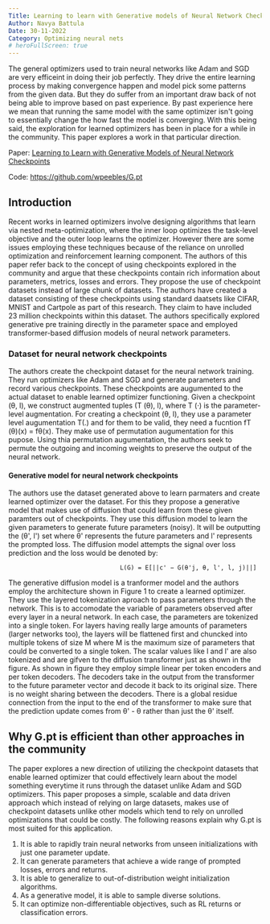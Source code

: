 ```yaml
---
Title: Learning to learn with Generative models of Neural Network Checkpoints
Author: Navya Battula
Date: 30-11-2022
Category: Optimizing neural nets
# heroFullScreen: true
---
```



The general optimizers used to train neural networks like Adam and SGD are very efficeint in doing their job perfectly. They drive the entire learning process by making convergence happen and model pick some patterns from the given data. But they do suffer from an important draw back of not being able to improve based on past experience. By past experience here we mean that running the same model with the same optimizer isn't going to essentially change the how fast the model is converging. With this being said, the exploration for learned optimizers has been in place for a while in the community. This paper explores a work in that particular direction.

Paper: [Learning to Learn with Generative Models of Neural Network Checkpoints](https://arxiv.org/pdf/2209.12892.pdf) 

Code: https://github.com/wpeebles/G.pt

## Introduction

Recent works in learned optimizers involve designing algorithms that learn via nested meta-optimization, where the inner loop optimizes the task-level objective and the outer loop learns the optimizer. However there are some issues employing these techniques because of the reliance on unrolled optimization and reinforcement learning component. The authors of this paper refer back to the concept of using checkpoints explored in the community and argue that these checkpoints contain rich information about parameters, metrics, losses and errors. They propose the use of checkpoint datasets instead of large chunk of datasets. The authors have created a dataset consisting of these checkpoints using standard daatsets like CIFAR, MNIST and Cartpole as part of this research. They claim to have included 23 million checkpoints within this dataset. The authors specifically explored generative pre training directly in the parameter space and employed transformer-based diffusion models of neural network parameters. 


### Dataset for neural network checkpoints

The authors create the checkpoint dataset for the neural network training. They run optimizers like Adam and SGD and generate parameters and record various checkpoints. These checkpoints are augumented to the actual dataset to enable learned optimizer functioning.  Given a checkpoint (θ, l), we
construct augmented tuples (T (θ), l), where T (·) is the parameter-level augmentation. For creating a checkpoint (θ, l), they use a parameter level augumentation T(.) and for them to be valid, they need a fucntion fT (θ)(x) = fθ(x). They make use of permutation augumentation for this pupose. Using thia permutation augumentation, the authors seek to permute the outgoing and incoming weights to preserve the output of the neural network.

#### Generative model for neural network checkpoints

The authors use the dataset generated above to learn parmaters and create learned optimizer over the dataset. For this they propose a generative model that makes use of diffusion that could learn from these given paramters out of checkpoints. They use this diffusion model to learn the given parameters to generate future parameters (noisy). It will be outputting the (θ', l') set where θ' represents the future parameters and l' represents the prompted loss. The diffusion model attempts the signal over loss prediction and the loss would be denoted by:

                                   L(G) = E[||c' − G(θ'j, θ, l', l, j)||]
                                  
The generative diffusion model is a tranformer model and the authors employ the architecture shown in Figure 1 to create a learned optimizer. They use the layered tokenization aproach to pass parameters through the network. This is to accomodate the variable of parameters observed after every layer in a neural network. In each case, the parameters are tokenized into a single token. For layers having really large amounts of parameters (larger networks too), the layers will be flattened first and chuncked into multiple tokens of size M where M is the maximum size of parameters that could be converted to a single token. The scalar values like l and l' are also tokenized and are gifven to the diffusion transformer just as shown in the figure. As shown in figure they employ simple linear per token encoders and per token decoders. The decoders take in the output from the transformer to the future parameter vector and decode it back to its original size. There is no weight sharing between the decoders. There is a global residue connection from the input to the end of the transformer to make sure that the prediction update comes from θ' - θ rather than just the θ' itself. 




## Why G.pt is efficient than other approaches in the community

The paper explores a new direction of utilizing the checkpoint datasets that enable learned optimizer that could effectively learn about the model something everytime it runs through the dataset unlike Adam and SGD optimizers. This paper proposes a simple, scalable and data driven approach which instead of relying on large datasets, makes use of checkpoint datasets unlike other models which tend to rely on unrolled optimizations that could be costly. The following reasons explain why G.pt is most suited for this application. 

1. It is able to rapidly train neural networks from unseen initializations with just one parameter update. 
2. It can generate parameters that achieve a wide range of prompted losses, errors and returns.
3. It is able to generalize to out-of-distribution weight initialization algorithms. 
4. As a generative model, it is able to sample diverse solutions. 
5. It can optimize non-differentiable objectives, such as RL returns or classification errors.

